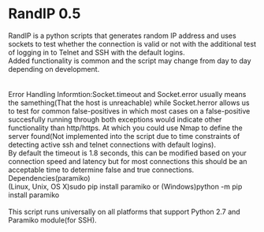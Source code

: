 # RandIP 0.5
RandIP is a python scripts that generates random IP address and uses sockets to test whether the connection is valid or not with the additional test of logging in to Telnet and SSH with the default logins.
<br>
Added functionality is common and the script may change from day to day depending on development.
<br>
<br>
<br>
Error Handling Informtion:Socket.timeout and Socket.error usually means the samething(That the host is unreachable) while Socket.herror allows us to test for common false-positives in which most cases on a false-positive succesfully running through both exceptions would indicate other functionality than http/https. At which you could use Nmap to define the server found(Not implemented into the script due to time constraints of detecting active ssh and telnet connections with default logins).
<br>
By default the timeout is 1.8 seconds, this can be modified based on your connection speed and latency but for most connections this should be an acceptable time to determine false and true connections.
<br>
Dependencies(paramiko)
<br>
(Linux, Unix, OS X)sudo pip install paramiko or (Windows)python -m pip install paramiko
<br>
<br>
This script runs universally on all platforms that support Python 2.7 and Paramiko module(for SSH).
